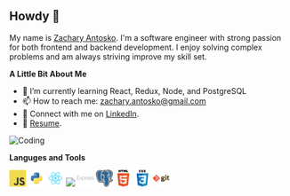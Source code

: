 ## Howdy 🤠 

My name is <a href="https://zachantosko.com/">Zachary Antosko</a>. I'm a software engineer with strong passion for both frontend and backend development. I enjoy solving complex problems and am always striving improve my skill set. 

**A Little Bit About Me**
- 🌱 I’m currently learning React, Redux, Node, and PostgreSQL
- 📫 How to reach me: zachary.antosko@gmail.com
- 🔑 Connect with me on [LinkedIn](https://www.linkedin.com/in/zachary-antosko-13b105162/).
- 📄 [Resume](https://docs.google.com/document/d/1lXv4X-Vi7KIKJTvSZQjpXF3wQLzC-3XDs6QOjsxjUdI/edit).


![Coding](https://user-images.githubusercontent.com/72952227/120122179-e060c880-c16c-11eb-9953-05bf0b963d3b.gif)

**Languges and Tools**

<code><img height="30" src="https://raw.githubusercontent.com/github/explore/80688e429a7d4ef2fca1e82350fe8e3517d3494d/topics/javascript/javascript.png"></code>
<code><img height="30" src="https://raw.githubusercontent.com/github/explore/80688e429a7d4ef2fca1e82350fe8e3517d3494d/topics/python/python.png"></code>
<code><img height="30" src="https://raw.githubusercontent.com/github/explore/80688e429a7d4ef2fca1e82350fe8e3517d3494d/topics/react/react.png"></code>
<code><img height="30" src="https://img.icons8.com/color/48/000000/nodejs.png"/></code>
<code><img height="30" src="https://raw.githubusercontent.com/github/explore/80688e429a7d4ef2fca1e82350fe8e3517d3494d/topics/express/express.png"></code>
<code><img height="30" src="https://raw.githubusercontent.com/github/explore/5c058a388828bb5fde0bcafd4bc867b5bb3f26f3/topics/postgresql/postgresql.png"></code>
<code><img height="30" src="https://raw.githubusercontent.com/github/explore/80688e429a7d4ef2fca1e82350fe8e3517d3494d/topics/html/html.png"></code>
<code><img height="30" src="https://raw.githubusercontent.com/github/explore/80688e429a7d4ef2fca1e82350fe8e3517d3494d/topics/css/css.png"></code>
<code><img height="30" src="https://raw.githubusercontent.com/github/explore/80688e429a7d4ef2fca1e82350fe8e3517d3494d/topics/git/git.png"></code>

